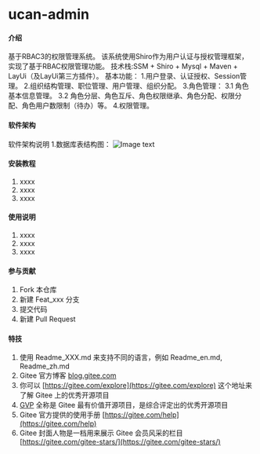# ucan-admin

#### 介绍
基于RBAC3的权限管理系统。
该系统使用Shiro作为用户认证与授权管理框架，实现了基于RBAC权限管理功能。
技术栈:SSM + Shiro + Mysql + Maven + LayUi（及LayUi第三方插件）。
基本功能：
1.用户登录、认证授权、Session管理。
2.组织结构管理、职位管理、用户管理、组织分配。
3.角色管理：
	3.1 角色基本信息管理。
	3.2 角色分层、角色互斥、角色权限继承、角色分配、权限分配、角色用户数限制（待办）等。
4.权限管理。

#### 软件架构
软件架构说明
1.数据库表结构图：
![Image text](https://gitee.com/mrcen/ucan-admin/raw/master/src/main/webapp/imgs/db-erd.png)


#### 安装教程

1.  xxxx
2.  xxxx
3.  xxxx

#### 使用说明

1.  xxxx
2.  xxxx
3.  xxxx

#### 参与贡献

1.  Fork 本仓库
2.  新建 Feat_xxx 分支
3.  提交代码
4.  新建 Pull Request


#### 特技

1.  使用 Readme\_XXX.md 来支持不同的语言，例如 Readme\_en.md, Readme\_zh.md
2.  Gitee 官方博客 [blog.gitee.com](https://blog.gitee.com)
3.  你可以 [https://gitee.com/explore](https://gitee.com/explore) 这个地址来了解 Gitee 上的优秀开源项目
4.  [GVP](https://gitee.com/gvp) 全称是 Gitee 最有价值开源项目，是综合评定出的优秀开源项目
5.  Gitee 官方提供的使用手册 [https://gitee.com/help](https://gitee.com/help)
6.  Gitee 封面人物是一档用来展示 Gitee 会员风采的栏目 [https://gitee.com/gitee-stars/](https://gitee.com/gitee-stars/)
